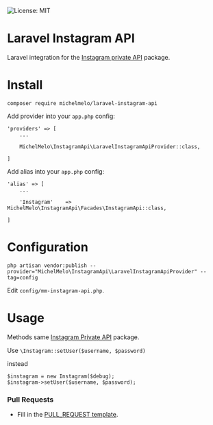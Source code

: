 ![License: MIT](https://img.shields.io/badge/License-WTFPL-blue.svg)
# Laravel Instagram API 

Laravel integration for the [Instagram private API](https://github.com/mgp25/Instagram-API/) package.


# Install

`composer require michelmelo/laravel-instagram-api`

Add provider into your `app.php` config:

```
'providers' => [
    ...
    
    MichelMelo\InstagramApi\LaravelInstagramApiProvider::class,
    
]

```

Add alias into your `app.php` config:
```
'alias' => [
    ...
    
    'Instagram'    => MichelMelo\InstagramApi\Facades\InstagramApi::class,
    
]

```

# Configuration

```shell
php artisan vendor:publish --provider="MichelMelo\InstagramApi\LaravelInstagramApiProvider" --tag=config
```

Edit `config/mm-instagram-api.php`.

# Usage

Methods same [Instagram Private API](https://github.com/mgp25/Instagram-API/) package.

Use 
```\Instagram::setUser($username, $password)``` 

instead 

```
$instagram = new Instagram($debug);
$instagram->setUser($username, $password);
```


### Pull Requests

* Fill in the [PULL_REQUEST template](PULL_REQUEST_TEMPLATE.md).
